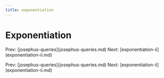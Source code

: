```yaml
---
title: exponentiation
---
```


# Exponentiation

Prev: \[josephus-queries](josephus-queries.md)
Next: \[exponentiation-ii](exponentiation-ii.md)

Prev: \[josephus-queries](josephus-queries.md)
Next: \[exponentiation-ii](exponentiation-ii.md)

